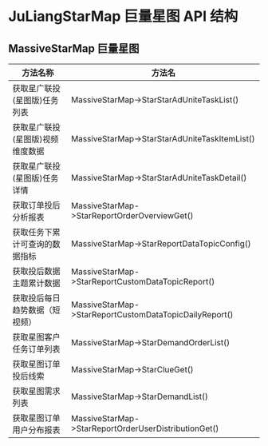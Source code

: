 # JuLiangStarMap 巨量星图 API 结构
## MassiveStarMap 巨量星图

| 方法名称                         | 方法名                                       |
| -------------------------------- |-------------------------------------------|
| 获取星广联投(星图版)任务列表     | MassiveStarMap->StarStarAdUniteTaskList() |
| 获取星广联投(星图版)视频维度数据 | MassiveStarMap->StarStarAdUniteTaskItemList()             |
| 获取星广联投(星图版)任务详情     | MassiveStarMap->StarStarAdUniteTaskDetail()               |
| 获取订单投后分析报表             | MassiveStarMap->StarReportOrderOverviewGet()              |
| 获取任务下累计可查询的数据指标   | MassiveStarMap->StarReportDataTopicConfig()               |
| 获取投后数据主题累计数据         | MassiveStarMap->StarReportCustomDataTopicReport()         |
| 获取投后每日趋势数据（短视频）   | MassiveStarMap->StarReportCustomDataTopicDailyReport()    |
| 获取星图客户任务订单列表         | MassiveStarMap->StarDemandOrderList()                     |
| 获取星图订单投后线索             | MassiveStarMap->StarClueGet()                             |
| 获取星图需求列表                 | MassiveStarMap->StarDemandList()                          |
| 获取星图订单用户分布报表         | MassiveStarMap->StarReportOrderUserDistributionGet()      |
